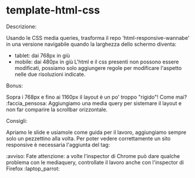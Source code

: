 # template-html-css

Descrizione:

Usando le CSS media queries, trasforma il repo 'html-responsive-wannabe' in una versione navigabile quando la larghezza dello schermo diventa:
- tablet: dai 768px in giù
- mobile: dai 480px in giù
L'html e il css presenti non possono essere modificati, possiamo solo aggiungere regole per modificare l'aspetto nelle due risoluzioni indicate.

Bonus:

Sopra i 768px e fino ai 1160px il layout è un po' troppo "rigido"! Come mai? :faccia_pensosa:
Aggiungiamo una media query per sistemare il layout e non far comparire la scrollbar orizzontale.

Consigli:

Apriamo le slide e usiamole come guida per il lavoro, aggiungiamo sempre solo un pezzettino alla volta.
Per poter vedere correttamente un sito responsive è necessaria l'aggiunta del tag:
<meta name="viewport" content="width=device-width, initial-scale=1.0">

:avviso: Fate attenzione: a volte l'inspector di Chrome può dare qualche problema con le mediaquery, controllate il lavoro anche con l'inspector di Firefox :laptop_parrot:
